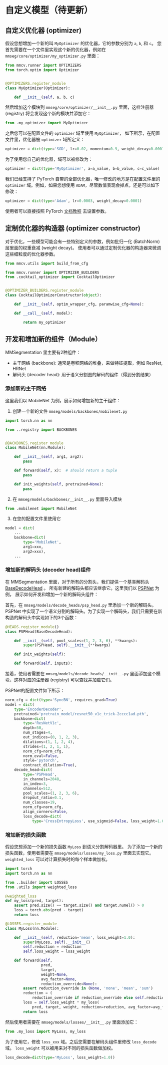 # 自定义模型（待更新）

## 自定义优化器 (optimizer)

假设您想增加一个新的叫 `MyOptimizer` 的优化器，它的参数分别为 `a`, `b`, 和 `c`。
您首先需要在一个文件里实现这个新的优化器，例如在 `mmseg/core/optimizer/my_optimizer.py` 里面：

```python
from mmcv.runner import OPTIMIZERS
from torch.optim import Optimizer


@OPTIMIZERS.register_module
class MyOptimizer(Optimizer):

    def __init__(self, a, b, c)

```

然后增加这个模块到 `mmseg/core/optimizer/__init__.py` 里面，这样注册器 (registry) 将会发现这个新的模块并添加它：

```python
from .my_optimizer import MyOptimizer
```

之后您可以在配置文件的 `optimizer` 域里使用 `MyOptimizer`，
如下所示，在配置文件里，优化器被 `optimizer` 域所定义：

```python
optimizer = dict(type='SGD', lr=0.02, momentum=0.9, weight_decay=0.0001)
```

为了使用您自己的优化器，域可以被修改为：

```python
optimizer = dict(type='MyOptimizer', a=a_value, b=b_value, c=c_value)
```

我们已经支持了 PyTorch 自带的全部优化器，唯一修改的地方是在配置文件里的 `optimizer` 域。例如，如果您想使用 `ADAM`，尽管数值表现会掉点，还是可以如下修改：

```python
optimizer = dict(type='Adam', lr=0.0003, weight_decay=0.0001)
```

使用者可以直接按照 PyTorch [文档教程](https://pytorch.org/docs/stable/optim.html?highlight=optim#module-torch.optim) 去设置参数。

## 定制优化器的构造器 (optimizer constructor)

对于优化，一些模型可能会有一些特别定义的参数，例如批归一化 (BatchNorm) 层里面的权重衰减 (weight decay)。
使用者可以通过定制优化器的构造器来微调这些细粒度的优化器参数。

```python
from mmcv.utils import build_from_cfg

from mmcv.runner import OPTIMIZER_BUILDERS
from .cocktail_optimizer import CocktailOptimizer


@OPTIMIZER_BUILDERS.register_module
class CocktailOptimizerConstructor(object):

    def __init__(self, optim_wrapper_cfg, paramwise_cfg=None):

    def __call__(self, model):

        return my_optimizer

```

## 开发和增加新的组件（Module）

MMSegmentation 里主要有2种组件：

- 主干网络 (backbone): 通常是卷积网络的堆叠，来做特征提取，例如 ResNet, HRNet
- 解码头 (decoder head): 用于语义分割图的解码的组件（得到分割结果）

### 添加新的主干网络

这里我们以 MobileNet 为例，展示如何增加新的主干组件：

1. 创建一个新的文件 `mmseg/models/backbones/mobilenet.py`

```python
import torch.nn as nn

from ..registry import BACKBONES


@BACKBONES.register_module
class MobileNet(nn.Module):

    def __init__(self, arg1, arg2):
        pass

    def forward(self, x):  # should return a tuple
        pass

    def init_weights(self, pretrained=None):
        pass
```

2. 在 `mmseg/models/backbones/__init__.py` 里面导入模块

```python
from .mobilenet import MobileNet
```

3. 在您的配置文件里使用它

```python
model = dict(
    ...
    backbone=dict(
        type='MobileNet',
        arg1=xxx,
        arg2=xxx),
    ...
```

### 增加新的解码头 (decoder head)组件

在 MMSegmentation 里面，对于所有的分割头，我们提供一个基类解码头 [BaseDecodeHead](https://github.com/open-mmlab/mmsegmentation/blob/master/mmseg/models/decode_heads/decode_head.py) 。
所有新建的解码头都应该继承它。这里我们以 [PSPNet](https://arxiv.org/abs/1612.01105) 为例，
展示如何开发和增加一个新的解码头组件：

首先，在 `mmseg/models/decode_heads/psp_head.py` 里添加一个新的解码头。
PSPNet 中实现了一个语义分割的解码头。为了实现一个解码头，我们只需要在新构造的解码头中实现如下的3个函数：

```python
@HEADS.register_module()
class PSPHead(BaseDecodeHead):

    def __init__(self, pool_scales=(1, 2, 3, 6), **kwargs):
        super(PSPHead, self).__init__(**kwargs)

    def init_weights(self):

    def forward(self, inputs):

```

接着，使用者需要在 `mmseg/models/decode_heads/__init__.py` 里面添加这个模块，这样对应的注册器 (registry) 可以查找并加载它们。

PSPNet的配置文件如下所示：

```python
norm_cfg = dict(type='SyncBN', requires_grad=True)
model = dict(
    type='EncoderDecoder',
    pretrained='pretrain_model/resnet50_v1c_trick-2cccc1ad.pth',
    backbone=dict(
        type='ResNetV1c',
        depth=50,
        num_stages=4,
        out_indices=(0, 1, 2, 3),
        dilations=(1, 1, 2, 4),
        strides=(1, 2, 1, 1),
        norm_cfg=norm_cfg,
        norm_eval=False,
        style='pytorch',
        contract_dilation=True),
    decode_head=dict(
        type='PSPHead',
        in_channels=2048,
        in_index=3,
        channels=512,
        pool_scales=(1, 2, 3, 6),
        dropout_ratio=0.1,
        num_classes=19,
        norm_cfg=norm_cfg,
        align_corners=False,
        loss_decode=dict(
            type='CrossEntropyLoss', use_sigmoid=False, loss_weight=1.0)))

```

### 增加新的损失函数

假设您想添加一个新的损失函数 `MyLoss` 到语义分割解码器里。
为了添加一个新的损失函数，使用者需要在 `mmseg/models/losses/my_loss.py` 里面去实现它。
`weighted_loss` 可以对计算损失时的每个样本做加权。

```python
import torch
import torch.nn as nn

from ..builder import LOSSES
from .utils import weighted_loss

@weighted_loss
def my_loss(pred, target):
    assert pred.size() == target.size() and target.numel() > 0
    loss = torch.abs(pred - target)
    return loss

@LOSSES.register_module
class MyLoss(nn.Module):

    def __init__(self, reduction='mean', loss_weight=1.0):
        super(MyLoss, self).__init__()
        self.reduction = reduction
        self.loss_weight = loss_weight

    def forward(self,
                pred,
                target,
                weight=None,
                avg_factor=None,
                reduction_override=None):
        assert reduction_override in (None, 'none', 'mean', 'sum')
        reduction = (
            reduction_override if reduction_override else self.reduction)
        loss = self.loss_weight * my_loss(
            pred, target, weight, reduction=reduction, avg_factor=avg_factor)
        return loss
```

然后使用者需要在 `mmseg/models/losses/__init__.py` 里面添加它：

```python
from .my_loss import MyLoss, my_loss

```

为了使用它，修改 `loss_xxx` 域。之后您需要在解码头组件里修改 `loss_decode` 域。
`loss_weight` 可以被用来对不同的损失函数做加权。

```python
loss_decode=dict(type='MyLoss', loss_weight=1.0))
```
